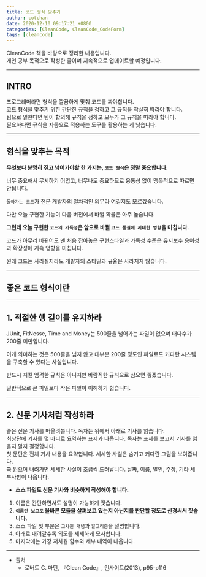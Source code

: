 ```yaml
---
title: 코드 형식 맞추기
author: cotchan 
date: 2020-12-10 09:17:21 +0800
categories: [CleanCode, CleanCode_CodeForm] 
tags: [cleancode]
---
```


CleanCode 책을 바탕으로 정리한 내용입니다.            
개인 공부 목적으로 작성한 글이며 지속적으로 업데이트할 예정입니다.        

---

## INTRO

프로그래머라면 형식을 깔끔하게 맞춰 코드를 짜야합니다.    
코드 형식을 맞추기 위한 간단한 규칙을 정하고 그 규칙을 착실히 따라야 합니다.    
팀으로 일한다면 팀이 합의해 규칙을 정하고 모두가 그 규칙을 따라야 합니다.    
필요하다면 규칙을 자동으로 적용하는 도구를 활용하는 게 낫습니다.


---

## 형식을 맞추는 목적

**무엇보다 분명히 짚고 넘어가야할 한 가지는, `코드 형식`은 정말 중요합니다.**    

너무 중요해서 무시하기 어렵고, 너무나도 중요하므로 융통성 없이 맹목적으로 따르면 안됩니다.        

`돌아가는 코드`가 전문 개발자의 일차적인 의무라 여길지도 모르겠습니다.     

다만 오늘 구현한 기능이 다음 버전에서 바뀔 확률은 아주 높습니다.     

**그런데 오늘 구현한 `코드의 가독성`은 앞으로 바뀔 `코드 품질에 지대한 영향`을 미칩니다.**    

코드가 아무리 바뀌어도 맨 처음 잡아놓은 구현스타일과 가독성 수준은 유지보수 용이성과 확장성에 계속 영향을 미칩니다.    

원래 코드는 사라질지라도 개발자의 스타일과 규율은 사라지지 않습니다.    


---

## 좋은 코드 형식이란

---

## 1. 적절한 행 길이를 유지하라

JUnit, FitNesse, Time and Money는 500줄을 넘어가는 파일이 없으며 대다수가 200줄 미만입니다.    

이게 의미하는 것은 500줄을 넘지 않고 대부분 200줄 정도인 파일로도 커다란 시스템을 구축할 수 있다는 사실입니다.    

반드시 지킬 엄격한 규칙은 아니지만 바람직한 규칙으로 삼으면 좋겠습니다.    

일반적으로 큰 파일보다 작은 파일이 이해하기 쉽습니다. 


---

## 2. 신문 기사처럼 작성하라

좋은 신문 기사를 떠올려봅니다. 독자는 위에서 아래로 기사를 읽습니다.    
최상단에 기사를 몇 마디로 요약하는 표제가 나옵니다. 독자는 표제를 보고서 기사를 읽을지 말지 결정합니다.    
첫 문단은 전체 기사 내용을 요약합니다. 세세한 사실은 숨기고 커다란 그림을 보여줍니다.    
쭉 읽으며 내려가면 세세한 사실이 조금씩 드러납니다. 날짜, 이름, 발언, 주장, 기타 세부사항이 나옵니다.    

+ **소스 파일도 신문 기사와 비슷하게 작성해야 합니다.**    

1. 이름은 간단하면서도 설명이 가능하게 짓습니다.
2. **`이름만 보고도` 올바른 모듈을 살펴보고 있는지 아닌지를 판단할 정도로 신경써서 짓습니다.**
3. 소스 파일 첫 부분은 `고차원 개념`과 `알고리즘`을 설명합니다.
4. 아래로 내려갈수록 의도를 세세하게 묘사합니다.
5. 마지막에는 가장 저차원 함수와 세부 내역이 나옵니다.


---

+ 출처	
	+ 로버트 C. 마틴, 『Clean Code』, 인사이트(2013), p95-p116
